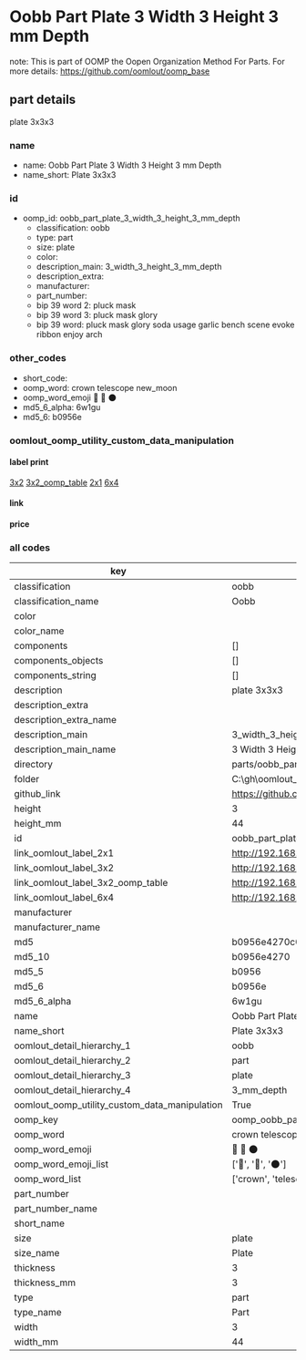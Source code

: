 # Oobb Part Plate 3 Width 3 Height 3 mm Depth  

note: This is part of OOMP the Oopen Organization Method For Parts. For more details: https://github.com/oomlout/oomp_base

##  part details
  



plate 3x3x3



### name
* name: Oobb Part Plate 3 Width 3 Height 3 mm Depth
* name_short: Plate 3x3x3 
### id
* oomp_id: oobb_part_plate_3_width_3_height_3_mm_depth
  * classification: oobb
  * type: part
  * size: plate
  * color: 
  * description_main: 3_width_3_height_3_mm_depth
  * description_extra: 
  * manufacturer: 
  * part_number: 
  * bip 39 word 2: pluck mask
  * bip 39 word 3: pluck mask glory
  * bip 39 word: pluck mask glory soda usage garlic bench scene evoke ribbon enjoy arch

### other_codes
* short_code: 
* oomp_word: crown telescope new_moon
* oomp_word_emoji :crown: :telescope: :new_moon:
* md5_6_alpha: 6w1gu
* md5_6: b0956e






### oomlout_oomp_utility_custom_data_manipulation
#### label print
[3x2](http://192.168.1.245:1112/?label=oomp%206w1gu)
[3x2_oomp_table](http://192.168.1.108:1112/?label=oomp%206w1gu)
[2x1](http://192.168.1.242:1112/?label=oomp%206w1gu)
[6x4](http://192.168.1.55:1112/?label=oomp%206w1gu)    

#### link

                              

#### price







### all codes 
| key | value |  
| --- | --- |  
| classification | oobb |  
| classification_name | Oobb |  
| color |  |  
| color_name |  |  
| components | [] |  
| components_objects | [] |  
| components_string | [] |  
| description | plate 3x3x3 |  
| description_extra |  |  
| description_extra_name |  |  
| description_main | 3_width_3_height_3_mm_depth |  
| description_main_name | 3 Width 3 Height 3 mm Depth |  
| directory | parts/oobb_part_plate_3_width_3_height_3_mm_depth |  
| folder | C:\gh\oomlout_oobb_version_4_generated_parts\things\oobb_part_plate_3_width_3_height_3_mm_depth |  
| github_link | https://github.com/oomlout/oomlout_oomp_part_src/tree/main/parts/oobb_part_plate_3_width_3_height_3_mm_depth |  
| height | 3 |  
| height_mm | 44 |  
| id | oobb_part_plate_3_width_3_height_3_mm_depth |  
| link_oomlout_label_2x1 | http://192.168.1.242:1112/?label=oomp%206w1gu |  
| link_oomlout_label_3x2 | http://192.168.1.245:1112/?label=oomp%206w1gu |  
| link_oomlout_label_3x2_oomp_table | http://192.168.1.108:1112/?label=oomp%206w1gu |  
| link_oomlout_label_6x4 | http://192.168.1.55:1112/?label=oomp%206w1gu |  
| manufacturer |  |  
| manufacturer_name |  |  
| md5 | b0956e4270c082a17f77cce2c7221d35 |  
| md5_10 | b0956e4270 |  
| md5_5 | b0956 |  
| md5_6 | b0956e |  
| md5_6_alpha | 6w1gu |  
| name | Oobb Part Plate 3 Width 3 Height 3 mm Depth |  
| name_short | Plate 3x3x3  |  
| oomlout_detail_hierarchy_1 | oobb |  
| oomlout_detail_hierarchy_2 | part |  
| oomlout_detail_hierarchy_3 | plate |  
| oomlout_detail_hierarchy_4 | 3_mm_depth |  
| oomlout_oomp_utility_custom_data_manipulation | True |  
| oomp_key | oomp_oobb_part_plate_3_width_3_height_3_mm_depth |  
| oomp_word | crown telescope new_moon |  
| oomp_word_emoji | :crown: :telescope: :new_moon: |  
| oomp_word_emoji_list | [':crown:', ':telescope:', ':new_moon:'] |  
| oomp_word_list | ['crown', 'telescope', 'new_moon'] |  
| part_number |  |  
| part_number_name |  |  
| short_name |  |  
| size | plate |  
| size_name | Plate |  
| thickness | 3 |  
| thickness_mm | 3 |  
| type | part |  
| type_name | Part |  
| width | 3 |  
| width_mm | 44 |  
